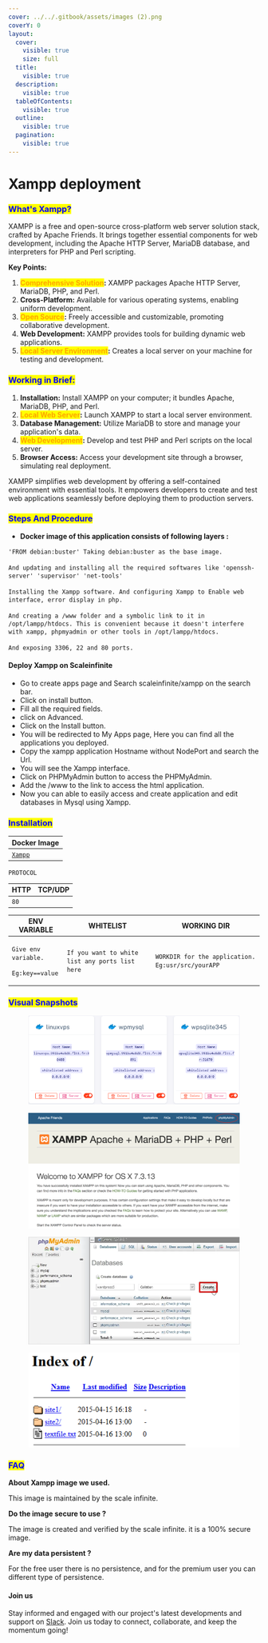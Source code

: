 ```yaml
---
cover: ../../.gitbook/assets/images (2).png
coverY: 0
layout:
  cover:
    visible: true
    size: full
  title:
    visible: true
  description:
    visible: true
  tableOfContents:
    visible: true
  outline:
    visible: true
  pagination:
    visible: true
---
```


# Xampp deployment

### <mark style="color:blue;">What's Xampp?</mark>

XAMPP is a free and open-source cross-platform web server solution stack, crafted by Apache Friends. It brings together essential components for web development, including the Apache HTTP Server, MariaDB database, and interpreters for PHP and Perl scripting.

**Key Points:**

1. <mark style="color:orange;">**Comprehensive Solution**</mark>**:** XAMPP packages Apache HTTP Server, MariaDB, PHP, and Perl.
2. **Cross-Platform:** Available for various operating systems, enabling uniform development.
3. <mark style="color:orange;">**Open Source**</mark>**:** Freely accessible and customizable, promoting collaborative development.
4. **Web Development:** XAMPP provides tools for building dynamic web applications.
5. <mark style="color:orange;">**Local Server Environment**</mark>**:** Creates a local server on your machine for testing and development.

### <mark style="color:blue;">**Working in Brief:**</mark>



1. **Installation:** Install XAMPP on your computer; it bundles Apache, MariaDB, PHP, and Perl.
2. <mark style="color:orange;">**Local Web Server**</mark>**:** Launch XAMPP to start a local server environment.
3. **Database Management:** Utilize MariaDB to store and manage your application's data.
4. <mark style="color:orange;">**Web Development**</mark>**:** Develop and test PHP and Perl scripts on the local server.
5. **Browser Access:** Access your development site through a browser, simulating real deployment.

XAMPP simplifies web development by offering a self-contained environment with essential tools. It empowers developers to create and test web applications seamlessly before deploying them to production servers.

### &#x20;<mark style="color:blue;">Steps And Procedure</mark>

* &#x20;**Docker image of this application consists of following layers :**

```
'FROM debian:buster' Taking debian:buster as the base image.

And updating and installing all the required softwares like 'openssh-server' 'supervisor' 'net-tools'

Installing the Xampp software. And configuring Xampp to Enable web interface, error display in php.

And creating a /www folder and a symbolic link to it in /opt/lampp/htdocs. This is convenient because it doesn't interfere with xampp, phpmyadmin or other tools in /opt/lampp/htdocs.

And exposing 3306, 22 and 80 ports.
```

#### Deploy Xampp on Scaleinfinite

* &#x20;Go to create apps page and Search scaleinfinite/xampp on the search bar.
* &#x20;Click on install button.
* &#x20;Fill all the required fields.
* &#x20;click on Advanced.
* &#x20;Click on the Install button.
* &#x20;You will be redirected to My Apps page, Here you can find all the applications you deployed.
* &#x20;Copy the xampp application Hostname without NodePort and search the Url.
* &#x20;You will see the Xampp interface.
* &#x20;Click on PHPMyAdmin button to access the PHPMyAdmin.
* &#x20;Add the /www to the link to access the html application.
* Now you can able to easily access and create application and edit databases in Mysql using Xampp.

### <mark style="color:blue;">Installation</mark>&#x20;

| Docker Image                                        |
| --------------------------------------------------- |
| [`Xampp`](https://hub.docker.com/r/tomsik68/xampp/) |

`PROTOCOL`

| HTTP | TCP/UDP |
| ---- | ------- |
| `80` |         |

| ENV VARIABLE                                                            | WHITELIST                                       | WORKING DIR                                       |
| ----------------------------------------------------------------------- | ----------------------------------------------- | ------------------------------------------------- |
| <p><code>Give env variable.</code></p><p><code>Eg:key==value</code></p> | `If you want to white list any ports list here` | `WORKDIR for the application. Eg:usr/src/yourAPP` |

### <mark style="color:blue;">Visual Snapshots</mark>



<figure><img src="../../.gitbook/assets/myapps (9).png" alt=""><figcaption></figcaption></figure>

<figure><img src="../../.gitbook/assets/xampp (1).png" alt=""><figcaption></figcaption></figure>

<figure><img src="../../.gitbook/assets/phpmyadmin (1) (1).png" alt=""><figcaption></figcaption></figure>

<figure><img src="../../.gitbook/assets/index (1).png" alt=""><figcaption></figcaption></figure>

### <mark style="color:blue;">FAQ</mark>

**About Xampp image we used.**

This image is maintained by the scale infinite.

**Do the image secure to use ?**

The image is created and verified by the scale infinite. it is a 100% secure image.

**Are my data persistent ?**

For the free user there is no persistence, and for the premium user you can different type of persistence.

#### Join us

Stay informed and engaged with our project's latest developments and support on [Slack](https://app.slack.com/client/T04QS32JX6E/C04QKEWE146). Join us today to connect, collaborate, and keep the momentum going!&#x20;
